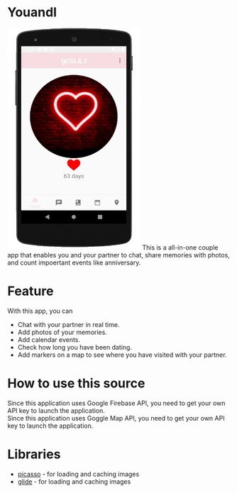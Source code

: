 # YouandI
<img src="https://github.com/YeochanYoun119/YeochanYoun119.github.io/blob/master/assets/images/UNI.jpg" alt="Youn and I app" width="300" height="500">
This is a all-in-one couple app that enables you and your partner to chat, share memories with photos, and count impoertant events like anniversary.

# Feature

With this app, you can
- Chat with your partner in real time.
- Add photos of your memories.
- Add calendar events.
- Check how long you have been dating.
- Add markers on a map to see where you have visited with your partner.

# How to use this source
Since this application uses Google Firebase API, you need to get your own API key to launch the application.
<br>
Since this application uses Goggle Map API, you need to get your own API key to launch the application.

# Libraries
- [picasso](https://github.com/square/picasso) - for loading and caching images
- [glide](https://github.com/bumptech/glide) - for loading and caching images
